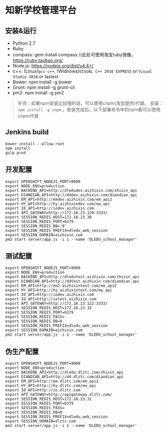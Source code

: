 # 知新学校管理平台

## 安装&运行

* Python 2.7
* Ruby
* compass:  gem install compass   //此处可使用淘宝ruby镜像， https://ruby.taobao.org/
* Node.js: https://nodejs.org/dist/v4.4+/
* c++: (Linux)`gcc-c++`,  (Widnows)`VISUAL C++ 2010 EXPRESS` or `Visual Studio 2010`  or lastest
* Bower:  npm install -g bower
* Grunt:  npm install -g grunt-cli
* pm2:    npm install -g pm2

> 补充：如果npm安装比较慢的话，可以使用cnpm(淘宝提供)代替。 安装：`npm install -g cnpm` 。安装完成后，以下部署命令中的npm都可以使用cnpm代替

## Jenkins  build
    bower install --allow-root
    npm install
    gulp prod
## 开发配置
    export OPENSHIFT_NODEJS_PORT=9009
    export NODE_ENV=production
    export BACKEND_API=http://dledudev.aizhixin.com/zhixin_api
    export DIANDIAN_API=http://dddev.aizhixin.com/diandian_api
    export EM_API=http://emdev.aizhixin.com/em_api2
    export HY_API=http://hy.aizhixindev.com/ew_api
    export IO_API=http://iodev.aizhixin.com
    export API_GATEWAY=http://172.16.23.120:3333/
    export SESSION_REDIS_HOST=172.16.23.30
    export SESSION_REDIS_PORT=6379
    export SESSION_REDIS_DB='0'
    export SESSION_REDIS_PREFIX=dledu_web_session
    export SESSION_DOMAIN=aizhixin.com
    pm2 start server/app.js -i 1 --name 'DLEDU_school_manager'
##  测试配置
    export OPENSHIFT_NODEJS_PORT=9009
    export NODE_ENV=production
    export BACKEND_API=http://dledutest.aizhixin.com/zhixin_api
    export DIANDIAN_API=http://ddtest.aizhixin.com/diandian_api
    export EM_API=http://em2.aizhixintest.com/em_api2
    export HY_API=http://hy.aizhixintest.com/ew_api
    export IO_API=http://iodev.aizhixin.com
    export IO_API=http://iotest.aizhixin.com
    export API_GATEWAY=http://172.16.23.122:3333/
    export SESSION_REDIS_HOST=172.16.23.32
    export SESSION_REDIS_PORT=6379 
    export SESSION_REDIS_PASS= 
    export SESSION_REDIS_DB=0
    export SESSION_REDIS_PREFIX=dledu_web_session
    export SESSION_DOMAIN=aizhixin.com
    pm2 start server/app.js -i 1 --name 'DLEDU_school_manager'
## 伪生产配置 
    export OPENSHIFT_NODEJS_PORT=9009
    export NODE_ENV=production
    export BACKEND_API=http://dledu.dlztc.com/zhixin_api
    export DIANDIAN_API=http://dd.dlztc.com/diandian_api
    export EM_API=http://em.dlztc.com/em_api2
    export HY_API=http://hy.dlztc.com/ew_api
    export IO_API=http://io.dlztc.com
    export API_GATEWAY=http://apigateway.dlztc.com/
    export SESSION_REDIS_HOST=172.16.23.31
    export SESSION_REDIS_PORT=6379 
    export SESSION_REDIS_PASS= 
    export SESSION_REDIS_DB=0
    export SESSION_REDIS_PREFIX=dledu_web_session
    export SESSION_DOMAIN=dlztc.com
    pm2 start server/app.js -i 1 --name 'DLEDU_school_manager'